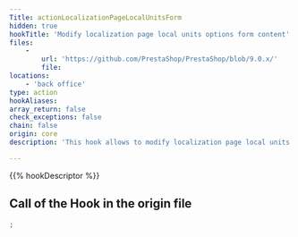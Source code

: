 ```yaml
---
Title: actionLocalizationPageLocalUnitsForm
hidden: true
hookTitle: 'Modify localization page local units options form content'
files:
    -
        url: 'https://github.com/PrestaShop/PrestaShop/blob/9.0.x/'
        file: 
locations:
    - 'back office'
type: action
hookAliases: 
array_return: false
check_exceptions: false
chain: false
origin: core
description: 'This hook allows to modify localization page local units options form FormBuilder'

---
```


{{% hookDescriptor %}}

## Call of the Hook in the origin file

```php
;
```
